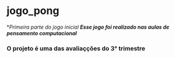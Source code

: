# jogo_pong
**Primeira parte do jogo inicial*
___Esse jogo foi realizado nas aulas de pensamento computacional___
### O projeto é uma das avaliaçções do 3° trimestre ###

